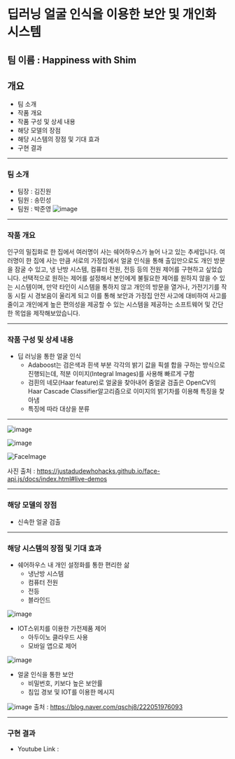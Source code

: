 # 딥러닝 얼굴 인식을 이용한 보안 및 개인화 시스템

## 팀 이름 : Happiness with Shim



## 개요
- 팀 소개
- 작품 개요
- 작품 구성 및 상세 내용
- 해당 모델의 장점
- 해당 시스템의 장점 및 기대 효과
- 구현 결과

---

### 팀 소개

- 팀장 : 김진원 
- 팀원 : 송민성
- 팀원 : 박준영
![image](https://user-images.githubusercontent.com/96164365/205486610-3e3a1484-7327-468b-b491-c7b3c744299b.png)


---

### 작품 개요

인구의 밀집화로 한 집에서 여러명이 사는 쉐어하우스가 늘어 나고 있는 추세입니다. 여러명이 한 집에 사는 만큼 서로의 가정집에서 얼굴 인식을 통해 출입만으로도 개인 방문을 잠굴 수 있고, 냉 난방 시스템, 컴퓨터 전원, 전등 등의 전원 제어를 구현하고 싶었습니다. 선택적으로 원하는 제어를 설정해서 본인에게 불필요한 제어를 원하지 않을 수 있는 시스템이며, 만약 타인이 시스템을 통하지 않고 개인의 방문을 열거나, 가전기기를 작동 시킬 시 경보음이 울리게 되고 이를 통해 보안과 가정집 안전 사고에 대비하여 사고를 줄이고 개인에게 높은 편의성을 제공할 수 있는 시스템을 제공하는 소프트웨어 및 간단한 목업을 제작해보았습니다.

---

### 작품 구성 및 상세 내용

- 딥 러닝을 통한 얼굴 인식
  - Adaboost는 검은색과 흰색 부분 각각의 밝기 값을 픽셀 합을 구하는 방식으로 진행되는데, 적분 이미지(Integral Images)를 사용해 빠르게 구함
  - 검흰의 네모(Haar feature)로 얼굴을 찾아내어 줌얼굴 검출은 OpenCV의 Haar Cascade Classifier알고리즘으로 이미지의 밝기차를 이용해 특징을 찾아냄
  - 특징에 따라 대상을 분류

---

![image](https://user-images.githubusercontent.com/96164365/205486237-5297f0b5-810d-4cb7-b528-be725b48b97d.png)

![image](https://user-images.githubusercontent.com/96164365/205485145-7aaf9b5b-0f89-4102-a3e6-c7d162ac24ef.png)

![FaceImage](https://user-images.githubusercontent.com/96164365/205485126-87172dd6-607d-4cb9-b409-aa91e976bde5.gif)

사진 출처 : https://justadudewhohacks.github.io/face-api.js/docs/index.html#live-demos

---

### 해당 모델의 장점

- 신속한 얼굴 검출


---


### 해당 시스템의 장점 및 기대 효과
- 쉐어하우스 내 개인 설정화를 통한 편리한 삶
  - 냉난방 시스템
  - 컴퓨터 전원
  - 전등
  - 블라인드



![image](https://user-images.githubusercontent.com/96164365/205485907-0b117447-1e67-42c7-ba05-1b017ddef05f.png)



- IOT스위치를 이용한 가전제품 제어
  - 아두이노 클라우드 사용
  - 모바일 앱으로 제어

![image](https://user-images.githubusercontent.com/96164365/205488774-e0a3da41-47e9-4f8c-a6a1-013fe5c7d278.png)



- 얼굴 인식을 통한 보안
  - 비밀번호, 키보다 높은 보안률
  - 침입 경보 및 IOT를 이용한 메시지



![image](https://user-images.githubusercontent.com/96164365/205486868-0c825aee-d878-4a5b-907b-8b972d8c791e.png)
출처 : https://blog.naver.com/qschj8/222051976093

---

### 구현 결과

- Youtube Link : 





